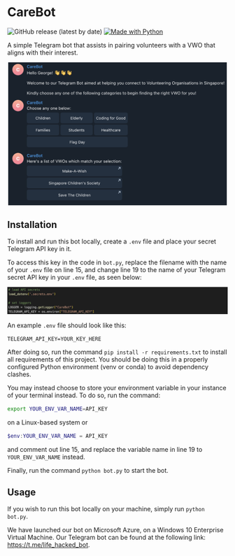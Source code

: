 # CareBot

![GitHub release (latest by date)](https://img.shields.io/github/v/release/asdfghjkxd/CareBot)
[![Made with Python](https://img.shields.io/badge/Python->=3.9-blue?logo=python&logoColor=white)](https://python.org "Python Homepage")

A simple Telegram bot that assists in pairing volunteers with a VWO that aligns with their interest.

<p align="center"> 
    <img src="https://github.com/asdfghjkxd/CareBot/blob/main/assets/main_screen.png?raw=True" alt="Main Page" width="500"/> 
</p>

## Installation

To install and run this bot locally, create a `.env` file and place your secret Telegram API key in it.

To access this key in the code in `bot.py`,  replace the filename with the name of your `.env` file on line 15, and change line 19 to the name of your Telegram secret API key in your `.env` file, as seen below:

![Uncommenting lines](assets/api_key.png)

An example `.env` file should look like this:

```env
TELEGRAM_API_KEY=YOUR_KEY_HERE
```

After doing so, run the command `pip install -r requirements.txt` to install all requirements of this project. You should be doing this in a properly configured Python environment (venv or conda) to avoid dependency clashes.

You may instead choose to store your environment variable in your instance of your terminal instead. To do so, run the command:

```sh
export YOUR_ENV_VAR_NAME=API_KEY
```

on a Linux-based system or  

```powershell
$env:YOUR_ENV_VAR_NAME = API_KEY
```

and comment out line 15, and replace the variable name in line 19 to `YOUR_ENV_VAR_NAME` instead.

Finally, run the command `python bot.py` to start the bot.

## Usage

If you wish to run this bot locally on your machine, simply run `python bot.py`.

We have launched our bot on Microsoft Azure, on a Windows 10 Enterprise Virtual Machine. Our Telegram bot can be found at the following link: <https://t.me/life_hacked_bot>.
